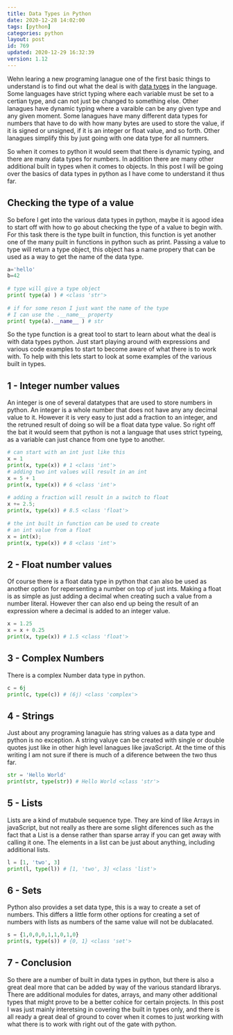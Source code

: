 ```yaml
---
title: Data Types in Python
date: 2020-12-28 14:02:00
tags: [python]
categories: python
layout: post
id: 769
updated: 2020-12-29 16:32:39
version: 1.12
---
```


Wehn learing a new programing lanague one of the first basic things to understand is to find out what the deal is with [data types](https://www.tutorialsteacher.com/python/python-data-types) in the language. Some languages have strict typing where each variable must be set to a certian type, and can not just be changed to something else. Other lanagues have dynamic typing where a varaible can be any given type and any given moment. Some lanagues have many different data types for numbers that have to do with how many bytes are used to store the value, if it is signed or unsigned, if it is an integer or float value, and so forth. Other lanagues simplify this by just going with one data type for all numners.

So when it comes to python it would seem that there is dynamic typing, and there are many data types for numbers. In addition there are many other additional built in types when it comes to objects. In this post I will be going over the basics of data types in python as I have come to understand it thus far.

<!-- more -->

## Checking the type of a value

So before I get into the various data types in python, maybe it is agood idea to start off with how to go about checking the type of a value to begin with. For this task there is the type built in function, this function is yet another one of the many puilt in functions in python such as print. Passing a value to type will return a type object, this object has a name propery that can be used as a way to get the name of the data type.

```python
a='hello'
b=42
 
# type will give a type object
print( type(a) ) # <class 'str'>
 
# if for some reson I just want the name of the type
# I can use the .__name__ property
print( type(a).__name__ ) # str
```

So the type function is a great tool to start to learn about what the deal is with data types python. Just start playing around with expressions and various code examples to start to become aware of what there is to work with. To help with this lets start to look at some examples of the various built in types.

## 1 - Integer number values

An integer is one of several datatypes that are used to store numbers in python. An integer is a whole number that does not have any any decimal value to it. However it is very easy to just add a fraction to an integer, and the retruned result of doing so will be a float data type value. So right off the bat it would seem that python is not a language that uses strict typeing, as a variable can just chance from one type to another.

```python
# can start with an int just like this
x = 1
print(x, type(x)) # 1 <class 'int'>
# adding two int values will result in an int
x = 5 + 1
print(x, type(x)) # 6 <class 'int'>
 
# adding a fraction will result in a switch to float
x += 2.5;
print(x, type(x)) # 8.5 <class 'float'>
 
# the int built in function can be used to create
# an int value from a float
x = int(x);
print(x, type(x)) # 8 <class 'int'>
```

## 2 - Float number values

Of course there is a float data type in python that can also be used as another option for repersenting a number on top of just ints. Making a float is as simple as just adding a decimal when creating such a value from a number literal. However ther can also end up being the result of an expression where a decimal is added to an integer value.

```python
x = 1.25
x = x + 0.25
print(x, type(x)) # 1.5 <class 'float'>
```

## 3 - Complex Numbers

There is a complex Number data type in python.

```python
c = 6j
print(c, type(c)) # (6j) <class 'complex'>
```

## 4 - Strings

Just about any programing lanaguie has string values as a data type and python is no exception. A string valuye can be created with single or double quotes just like in other high level lanagues like javaScript. At the time of this writing I am not sure if there is much of a diference between the two thus far.

```python
str = 'Hello World'
print(str, type(str)) # Hello World <class 'str'>
```

## 5 - Lists

Lists are a kind of mutabule sequence type. They are kind of like Arrays in javaScript, but not really as there are some slight diferences such as the fact that a List is a dense rather than sparse array if you can get away with calling it one. The elements in a list can be just about anything, including additional lists.

```python
l = [1, 'two', 3]
print(l, type(l)) # [1, 'two', 3] <class 'list'>
```

## 6 - Sets

Python also provides a set data type, this is a way to create a set of numbers. This differs a little form other options for creating a set of numbers with lists as numbers of the same value will not be dublacated.

```python
s = {1,0,0,0,1,1,0,1,0}
print(s, type(s)) # {0, 1} <class 'set'>
```

## 7 - Conclusion

So there are a number of built in data types in python, but there is also a great deal more that can be added by way of the various standard librarys. There are additional modules for dates, arrays, and many other additional types that might prove to be a better cohice for certain projects. In this post I was just mainly interetsing in covering the built in types only, and there is all ready a great deal of ground to cover when it comes to just working with what there is to work with right out of the gate with python.

